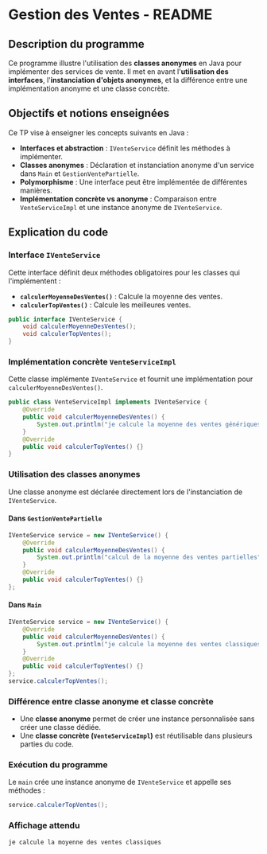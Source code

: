 # Gestion des Ventes - README

## Description du programme
Ce programme illustre l'utilisation des **classes anonymes** en Java pour implémenter des services de vente. Il met en avant l'**utilisation des interfaces**, l'**instanciation d'objets anonymes**, et la différence entre une implémentation anonyme et une classe concrète.

## Objectifs et notions enseignées
Ce TP vise à enseigner les concepts suivants en Java :
- **Interfaces et abstraction** : `IVenteService` définit les méthodes à implémenter.
- **Classes anonymes** : Déclaration et instanciation anonyme d'un service dans `Main` et `GestionVentePartielle`.
- **Polymorphisme** : Une interface peut être implémentée de différentes manières.
- **Implémentation concrète vs anonyme** : Comparaison entre `VenteServiceImpl` et une instance anonyme de `IVenteService`.

## Explication du code

### Interface `IVenteService`
Cette interface définit deux méthodes obligatoires pour les classes qui l'implémentent :
- **`calculerMoyenneDesVentes()`** : Calcule la moyenne des ventes.
- **`calculerTopVentes()`** : Calcule les meilleures ventes.

```java
public interface IVenteService {
    void calculerMoyenneDesVentes();
    void calculerTopVentes();
}
```

### Implémentation concrète `VenteServiceImpl`
Cette classe implémente `IVenteService` et fournit une implémentation pour `calculerMoyenneDesVentes()`.

```java
public class VenteServiceImpl implements IVenteService {
    @Override
    public void calculerMoyenneDesVentes() {
        System.out.println("je calcule la moyenne des ventes génériques");
    }
    @Override
    public void calculerTopVentes() {}
}
```

### Utilisation des classes anonymes
Une classe anonyme est déclarée directement lors de l'instanciation de `IVenteService`.

#### Dans `GestionVentePartielle`
```java
IVenteService service = new IVenteService() {
    @Override
    public void calculerMoyenneDesVentes() {
        System.out.println("calcul de la moyenne des ventes partielles");
    }
    @Override
    public void calculerTopVentes() {}
};
```

#### Dans `Main`
```java
IVenteService service = new IVenteService() {
    @Override
    public void calculerMoyenneDesVentes() {
        System.out.println("je calcule la moyenne des ventes classiques");
    }
    @Override
    public void calculerTopVentes() {}
};
service.calculerTopVentes();
```

### Différence entre classe anonyme et classe concrète
- Une **classe anonyme** permet de créer une instance personnalisée sans créer une classe dédiée.
- Une **classe concrète (`VenteServiceImpl`)** est réutilisable dans plusieurs parties du code.

### Exécution du programme
Le `main` crée une instance anonyme de `IVenteService` et appelle ses méthodes :
```java
service.calculerTopVentes();
```

### Affichage attendu
```
je calcule la moyenne des ventes classiques
```


